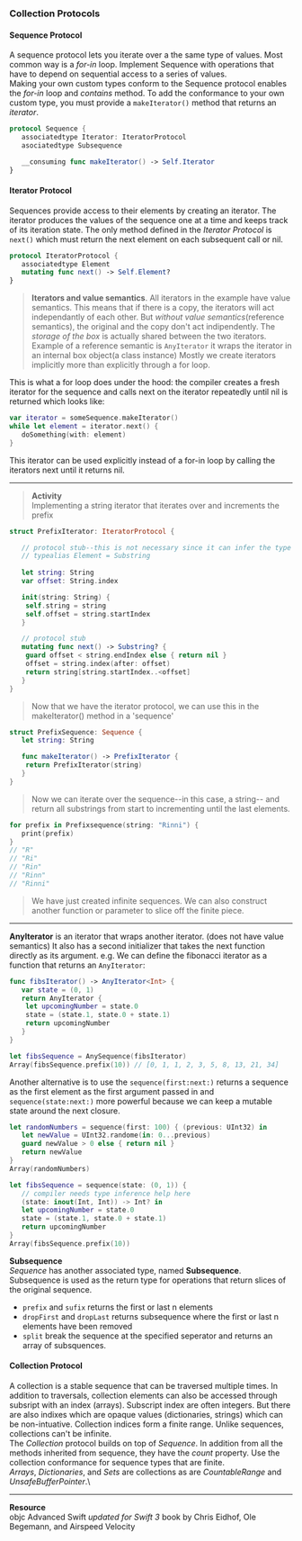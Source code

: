 ### Collection Protocols

#### Sequence Protocol
A sequence protocol lets you iterate over a the same type of values. Most common way is a *for-in* loop. Implement Sequence with operations that have to depend on sequential access to a series of values.\
Making your own custom types conform to the Sequence protocol enables the *for-in* loop and *contains* method. To add the conformance to your own custom type, you must provide a ```makeIterator()``` method that returns an *iterator*.

```Swift
protocol Sequence {
   associatedtype Iterator: IteratorProtocol
   asociatedtype Subsequence

   __consuming func makeIterator() -> Self.Iterator
}
``` 

#### Iterator Protocol
Sequences provide access to their elements by creating an iterator. The iterator produces the values of the sequence one at a time and keeps track of its iteration state. The only method defined in the *Iterator Protocol* is ```next()``` which must return the next element on each subsequent call or nil. 

```swift
protocol IteratorProtocol {
   associatedtype Element
   mutating func next() -> Self.Element?
}
```

> **Iterators and value semantics**. All iterators in the example have value semantics. This means that if there is a copy, the iterators will act independantly of each other. But *without value semantics*(reference semantics), the original and the copy don't act indipendently. The *storage of the box* is actually shared between the two iterators. Example of a reference semantic is ```AnyIterator``` it wraps the iterator in an internal box object(a class instance)
> Mostly we create iterators implicitly more than explicitly through a for loop. 

This is what a for loop does under the hood: the compiler creates a fresh iterator for the sequence and calls next on the iterator repeatedly until nil is returned which looks like:

```swift
var iterator = someSequence.makeIterator()
while let element = iterator.next() {
   doSomething(with: element)
}
```
This iterator can be used explicitly instead of a for-in loop by calling the iterators next until it returns nil.

---

> **Activity**\
> Implementing a string iterator that iterates over and increments the prefix

```swift
struct PrefixIterator: IteratorProtocol {

   // protocol stub--this is not necessary since it can infer the type when called the PrefixSequence
   // typealias Element = Substring
   
   let string: String
   var offset: String.index

   init(string: String) {
   	self.string = string
   	self.offset = string.startIndex
   }

   // protocol stub
   mutating func next() -> Substring? {
   	guard offset < string.endIndex else { return nil }
   	offset = string.index(after: offset)
   	return string[string.startIndex..<offset]
   }
}
```
> Now that we have the iterator protocol, we can use this in the makeIterator() method in a 'sequence'
```swift
struct PrefixSequence: Sequence {
   let string: String

   func makeIterator() -> PrefixIterator {
   	return PrefixIterator(string)
   }
}
```
> Now we can iterate over the sequence--in this case, a string-- and return all substrings from start to incrementing until the last elements.
```swift
for prefix in Prefixsequence(string: "Rinni") {
   print(prefix)
}
// "R"
// "Ri"
// "Rin"
// "Rinn"
// "Rinni"
```
> We have just created infinite sequences. We can also construct another function or parameter to slice off the finite piece.

---

**AnyIterator** is an iterator that wraps another iterator. (does not have value semantics) It also has a second initializer that takes the next function directly as its argument. e.g. We can define the fibonacci iterator as a function that returns an ```AnyIterator```:

```swift
func fibsIterator() -> AnyIterator<Int> {
   var state = (0, 1)
   return AnyIterator {
   	let upcomingNumber = state.0
   	state = (state.1, state.0 + state.1)
   	return upcomingNumber
   }
}

let fibsSequence = AnySequence(fibsIterator)
Array(fibsSequence.prefix(10)) // [0, 1, 1, 2, 3, 5, 8, 13, 21, 34]
```

Another alternative is to use the ```sequence(first:next:)``` returns a sequence as the first element as the first argument passed in and ```sequence(state:next:)``` more powerful because we can keep a mutable state around the next closure.

```swift
let randomNumbers = sequence(first: 100) { (previous: UInt32) in
   let newValue = UInt32.randome(in: 0...previous)
   guard newValue > 0 else { return nil }
   return newValue
}
Array(randomNumbers) 

let fibsSequence = sequence(state: (0, 1)) {
   // compiler needs type inference help here
   (state: inout(Int, Int)) -> Int? in
   let upcomingNumber = state.0
   state = (state.1, state.0 + state.1)
   return upcomingNumber
}
Array(fibsSequence.prefix(10))
```

**Subsequence**\
*Sequence* has another associated type, named **Subsequence**. Subsequence is used as the return type for operations that return slices of the original sequence.
- ```prefix``` and ```sufix``` returns the first or last n elements
- ```dropFirst``` and ```dropLast``` returns subsequence where the first or last n elements have been removed
- ```split``` break the sequence at the specified seperator and returns an array of subsquences.

#### Collection Protocol
A collection is a stable sequence that can be traversed multiple times. In addition to traversals, collection elements can also be accessed through subsript with an index (arrays). Subscript index are often integers. But there are also indixes which are opaque values (dictionaries, strings) which can be non-intuative. Collection indices form a finite range. Unlike sequences, collections can't be infinite.\
The *Collection* protocol builds on top of *Sequence*. In addition from all the methods inherited from sequence, they have the *count* property. Use the collection conformance for sequence types that are finite.\
*Arrays*, *Dictionaries*, and *Sets* are collections as are *CountableRange* and *UnsafeBufferPointer*.\


---


**Resource**\
objc Advanced Swift *updated for Swift 3* book by Chris Eidhof, Ole Begemann, and Airspeed Velocity